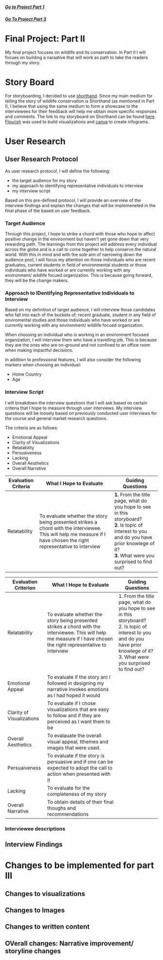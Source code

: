 ##### [Go to Project Part 1](FinalProject1.md)

##### [Go To Project Part 3](FinalProject3.md)

# Final Project: Part II
My final project focuses on wildlife and its conservation. In Part II I will focues on building a naraative that will work as path to take the readers through my story.

# Story Board
For storyboarding, I decided to use [shorthand](https://shorthand.com/). Since my main medium for telling the story of wildlife conservation is Shorthand (as mentioned in Part I), I believe that using the same medium to form a showcase to the interviewees for their feedback will help me obtain more specific responses and comments. 
The link to my storyboard on Shorthand can be found [here](https://preview.shorthand.com/wwCH78d1u4WSKyrD). [Flourish](https://flourish.studio/) was used to build visualizations and [canva](https://www.canva.com/) to create infograms.

# User Research

## User Research Protocol
As user research protocol, I will define the following:
- the target audience for my story
- my approach to identifying representative individuals to interview
- my interview script 

Based on this pre-defined protocol, I will provide an overview of the interview findings and explain the changes that will be implemeneted in the final phase of the based on user feedback. 

### Target Audience
Through this project, I hope to strike a chord with those who hope to affect positive change in the environment but haven’t yet gone down that very rewarding path. The learnings from this project will address every individual across the globe and is a call to come together to help conserve the natural world.
With this in mind and with the sole aim of narrowing down the audience pool, I will focus my attention on those individuals who are recent graduates, current students in field of environmental students or those individuals who have worked or are currently working with any environment/ wildlife focued organization. This is because going forward, they will be the change makers. 

### Approach to IDentifying Representative Individuals to Interview
Based on my definition of target audience, I will interview those candidates who fall into each of the buckets of: recent graduate, student in any field of enviromental studies and those individuals who have worked or are currently working with any environment/ wildlife focued organization. 

When choosing an individual who is working in an environment focused organization, I will interview them who have a travelling job. This is because they are the ones who are on-ground and not confined to an office room when making impactful decisions. 

In addition to professional features, I will also consider the following markers when choosing an individual:
- Home Country 
- Age

### Interview Script
I will breakdown the interview questions that I will ask based on certain criteria that I hope to measure through user interviews. My interview questions will be loosely based on previously conducted user interviews for the course and general market research questions. 

The criteria are as follows:
- Emotional Appeal
- Clarity of Visualizations 
- Relatability
- Persuaiveness
- Lacking 
- Overall Aesthetics
- Overall Narrative

 |Evaluation Criteria   |  What I Hope to Evaluate | Guiding Questions |             
 | ------------ | ------------- | ------------- |
Relatability | To evaluate whether the story being presented strikes a chord with the interviewee. This will help me measure if I have chosen the right representative to interview | **1.** From the title page, what do you hope to see in this storyboard?<br />**2.** Is topic of interest to you and do you have prior knowlege of it?<br />**3.** What were you surprised to find out?

 Evaluation Criterion            |                What I Hope to Evaluate                   |                  Guiding Questions
---|---|---
Relatability | To evaluate whether the story being presented strikes a chord with the interviewee. This will help me measure if I have chosen the right representative to interview | 1. From the title page, what do you hope to see in this storyboard? <br/>2. Is topic of interest to you and do you have prior knowlege of it? <br/>3. What were you surprised to find out?
Emotional Appeal | To evaluate if the story arc I followed in designing my narrative invokes emotions as I had hoped it would |
Clarity of Visualizations | To evaluate if I chose visualizations that are easy to follow and if they are perceived as I want them to be |
Overall Aesthetics | To evalauate the overall visual appeal, tthemes and images that were used. 
Persuaiveness | To evaluate if the story is persuasive and if one can be expected to adopt the call to action when presented with it |
Lacking | To evaluate for the completeness of my story |
Overall Narrative | To obtain details of their final thoughs and recommendations |


### Interviewee descriptions

## Interview Findings

# Changes to be implemented for part III
## Changes to visualizations
## Changes to Images
## Changes to written content
## OVerall changes: Narrative improvement/ storyline changes
